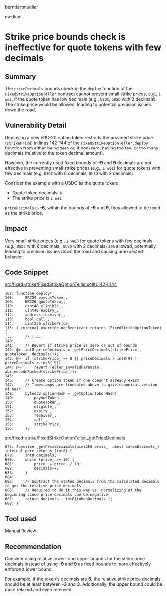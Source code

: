 berndartmueller

medium

# Strike price bounds check is ineffective for quote tokens with few decimals

## Summary

The `priceDecimals` bounds check in the `deploy` function of the `FixedStrikeOptionTeller` contract cannot prevent small strike prices, e.g., `1 wei`, if the quote token has low decimals (e.g., `USDC`, `GUSD` with 2 decimals). The strike price would be allowed, leading to potential precision issues down the road.

## Vulnerability Detail

Deploying a new ERC-20 option token restricts the provided strike price (`strikePrice`) in lines 142-144 of the `FixedStrikeOptionTeller.deploy` function from either being zero or, if non-zero, having too few or too many decimals (relative to the token decimal amount).

However, the currently used fixed bounds of **-9** and **9** decimals are not effective in preventing small strike prices (e.g., `1 wei`) for quote tokens with few decimals (e.g. `USDC` with 6 decimals, `GUSD` with 2 decimals).

Consider the example with a USDC as the quote token:

- Quote token decimals: `6`
- The strike price is `1 wei`

`priceDecimals` is **-6**, within the bounds of **-9** and **9**, thus allowed to be used as the strike price.

## Impact

Very small strike prices (e.g., `1 wei`) for quote tokens with few decimals (e.g., `USDC` with 6 decimals , `GUSD` with 2 decimals) are allowed, potentially leading to precision issues down the road and causing unexpected behavior.

## Code Snippet

[src/fixed-strike/FixedStrikeOptionTeller.sol#L142-L144](https://github.com/sherlock-audit/2023-06-bond/blob/main/options/src/fixed-strike/FixedStrikeOptionTeller.sol#L142-L144)

```solidity
107: function deploy(
108:     ERC20 payoutToken_,
109:     ERC20 quoteToken_,
110:     uint48 eligible_,
111:     uint48 expiry_,
112:     address receiver_,
113:     bool call_,
114:     uint256 strikePrice_
115: ) external override nonReentrant returns (FixedStrikeOptionToken) {
...      // [...]
140:
141:     // Revert if strike price is zero or out of bounds
142: @>  int8 priceDecimals = _getPriceDecimals(strikePrice_, quoteToken_.decimals());
143: @>  if (strikePrice_ == 0 || priceDecimals > int8(9) || priceDecimals < int8(-9))
144: @>      revert Teller_InvalidParams(6, abi.encodePacked(strikePrice_));
145:
146:     // Create option token if one doesn't already exist
147:     // Timestamps are truncated above to give canonical version of hash
148:     bytes32 optionHash = _getOptionTokenHash(
149:         payoutToken_,
150:         quoteToken_,
151:         eligible_,
152:         expiry_,
153:         receiver_,
154:         call_,
155:         strikePrice_
156:     );
```

[src/fixed-strike/FixedStrikeOptionTeller.\_getPriceDecimals](https://github.com/sherlock-audit/2023-06-bond/blob/main/options/src/fixed-strike/FixedStrikeOptionTeller.sol#L678)

```solidity
678: function _getPriceDecimals(uint256 price_, uint8 tokenDecimals_) internal pure returns (int8) {
679:     int8 decimals;
680:     while (price_ >= 10) {
681:         price_ = price_ / 10;
682:         decimals++;
683:     }
684:
685:     // Subtract the stated decimals from the calculated decimals to get the relative price decimals.
686:     // Required to do it this way vs. normalizing at the beginning since price decimals can be negative.
687:     return decimals - int8(tokenDecimals_);
688: }
```

## Tool used

Manual Review

## Recommendation

Consider using relative lower- and upper bounds for the strike price decimals instead of using **-9** and **9** as fixed bounds to more effectively enforce a lower bound.

For example, if the token's decimals are **6**, the relative strike price decimals should be at least between **-3** and **3**. Additionally, the upper bound could be more relaxed and even removed.
